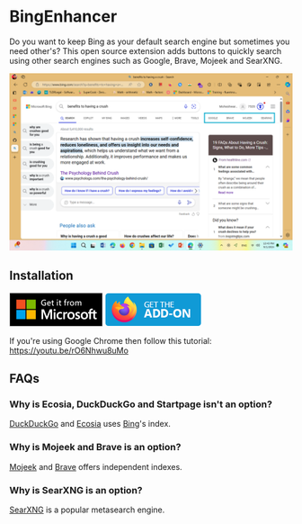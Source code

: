 # BingEnhancer

Do you want to keep Bing as your default search engine but sometimes you need other's? This open source extension adds buttons to quickly search using other search engines such as Google, Brave, Mojeek and SearXNG.

![Screenshot of Bing Enhancer](./screenshot.png)

## Installation

[![Get it from Microsoft](./edge-get-the-addon.png)](https://microsoftedge.microsoft.com/addons/detail/cmocahjgbjaibghdghpbmmnibhfpmogn)
[![Get it from Mozilla](./firefox-get-the-addon.png)](https://addons.mozilla.org/en-US/firefox/addon/bingenhancer/)

If you're using Google Chrome then follow this tutorial: <https://youtu.be/rO6Nhwu8uMo>

## FAQs

### Why is Ecosia, DuckDuckGo and Startpage isn't an option?

[DuckDuckGo](https://duckduckgo.com) and [Ecosia](https://www.ecosia.org/) uses [Bing](https://bing.com)'s index.

### Why is Mojeek and Brave is an option?

[Mojeek](https://www.mojeek.com) and [Brave](https://search.brave.com) offers independent indexes.

### Why is SearXNG is an option?

[SearXNG](https://github.com/searxng/searxng) is a popular metasearch engine.

